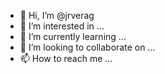- 👋 Hi, I’m @jrverag
- 👀 I’m interested in ...
- 🌱 I’m currently learning ...
- 💞️ I’m looking to collaborate on ...
- 📫 How to reach me ...

<!---
jrverag/jrverag is a ✨ special ✨ repository because its `README.md` (this file) appears on your GitHub profile.
You can click the Preview link to take a look at your changes.
--->
